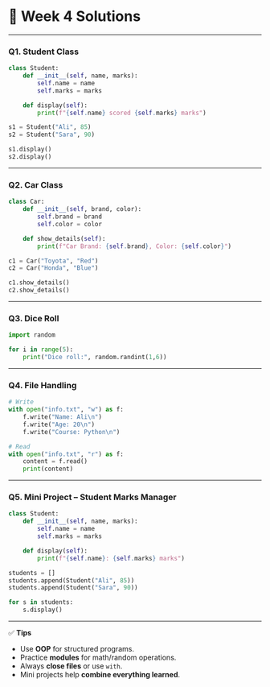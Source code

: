 # 🐍 Week 4 Solutions

---

### **Q1. Student Class**

```python
class Student:
    def __init__(self, name, marks):
        self.name = name
        self.marks = marks

    def display(self):
        print(f"{self.name} scored {self.marks} marks")

s1 = Student("Ali", 85)
s2 = Student("Sara", 90)

s1.display()
s2.display()
```

---

### **Q2. Car Class**

```python
class Car:
    def __init__(self, brand, color):
        self.brand = brand
        self.color = color

    def show_details(self):
        print(f"Car Brand: {self.brand}, Color: {self.color}")

c1 = Car("Toyota", "Red")
c2 = Car("Honda", "Blue")

c1.show_details()
c2.show_details()
```

---

### **Q3. Dice Roll**

```python
import random

for i in range(5):
    print("Dice roll:", random.randint(1,6))
```

---

### **Q4. File Handling**

```python
# Write
with open("info.txt", "w") as f:
    f.write("Name: Ali\n")
    f.write("Age: 20\n")
    f.write("Course: Python\n")

# Read
with open("info.txt", "r") as f:
    content = f.read()
    print(content)
```

---

### **Q5. Mini Project – Student Marks Manager**

```python
class Student:
    def __init__(self, name, marks):
        self.name = name
        self.marks = marks

    def display(self):
        print(f"{self.name}: {self.marks} marks")

students = []
students.append(Student("Ali", 85))
students.append(Student("Sara", 90))

for s in students:
    s.display()
```

---

✅ **Tips**

* Use **OOP** for structured programs.
* Practice **modules** for math/random operations.
* Always **close files** or use `with`.
* Mini projects help **combine everything learned**.
